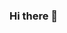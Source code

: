 ### Hi there 👋

<!--
**ugurcmrt/ugurcmrt** is a ✨ _special_ ✨ repository because its `README.md` (this file) appears on your GitHub profile.

Here are some ideas to get you started:

- I’m currently working on ...
- I’m currently learning JavaScript and Excel
- How to reach me: cmrtugur@gmail.com or +905448343300

-->
